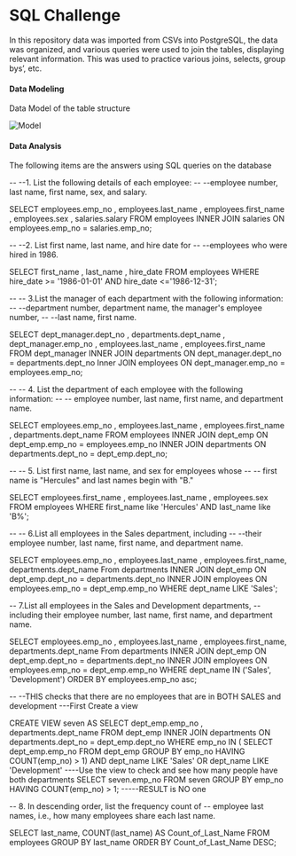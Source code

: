 # SQL Challenge 

In this repository data was imported from CSVs into PostgreSQL, the data was organized, and various queries were used to join the tables, displaying relevant information. This was used to practice various joins, selects, group bys’, etc.

#### Data Modeling

Data Model of the table structure

![Model](https://github.com/NGASHBAUGH/SQL-Queries/blob/master/SQL/Table%20Layout.PNG)


#### Data Analysis

The following items are the answers using SQL queries on the database 

-- --1. List the following details of each employee: 
-- --employee number, last name, first name, sex, and salary.

SELECT  employees.emp_no , employees.last_name , employees.first_name , employees.sex , salaries.salary FROM employees
INNER JOIN salaries ON employees.emp_no = salaries.emp_no;

-- --2. List first name, last name, and hire date for 
-- --employees who were hired in 1986.

SELECT first_name , last_name , hire_date FROM employees
WHERE hire_date >= '1986-01-01' AND hire_date <='1986-12-31';


-- -- 3.List the manager of each department with the following information: 
-- --department number, department name, the manager's employee number,
-- --last name, first name.

SELECT dept_manager.dept_no , departments.dept_name , dept_manager.emp_no , employees.last_name , employees.first_name FROM dept_manager
INNER JOIN departments ON dept_manager.dept_no = departments.dept_no
Inner JOIN employees ON dept_manager.emp_no = employees.emp_no;


-- -- 4. List the department of each employee with the following information: 
-- -- employee number, last name, first name, and department name.

SELECT employees.emp_no , employees.last_name , employees.first_name , departments.dept_name FROM employees
INNER JOIN dept_emp ON dept_emp.emp_no = employees.emp_no
INNER JOIN departments ON departments.dept_no = dept_emp.dept_no;


-- --  5. List first name, last name, and sex for employees whose 
-- -- first name is "Hercules" and last names begin with "B."

SELECT employees.first_name , employees.last_name , employees.sex FROM employees
WHERE first_name like 'Hercules' AND last_name like 'B%';

-- -- 6.List all employees in the Sales department, including 
-- --their employee number, last name, first name, and department name.

SELECT employees.emp_no , employees.last_name , employees.first_name, departments.dept_name From departments
INNER JOIN dept_emp ON dept_emp.dept_no = departments.dept_no
INNER JOIN employees ON employees.emp_no = dept_emp.emp_no
WHERE dept_name LIKE 'Sales';

-- 7.List all employees in the Sales and Development departments,
--including their employee number, last name, first name, and department name.

SELECT employees.emp_no , employees.last_name , employees.first_name, departments.dept_name From departments
INNER JOIN dept_emp ON dept_emp.dept_no = departments.dept_no
INNER JOIN employees ON employees.emp_no = dept_emp.emp_no
WHERE dept_name IN ('Sales', 'Development')
ORDER BY employees.emp_no asc;


-- --THIS checks that there are no employees that are in BOTH SALES and development
---First Create a view 


CREATE VIEW seven AS 
	SELECT dept_emp.emp_no , departments.dept_name FROM dept_emp
	INNER JOIN departments ON departments.dept_no = dept_emp.dept_no
	WHERE emp_no IN (
		SELECT dept_emp.emp_no FROM dept_emp
		GROUP BY emp_no
		HAVING COUNT(emp_no) > 1)
AND dept_name LIKE 'Sales' OR dept_name LIKE 'Development'
----Use the view to check and see how many people have both departments 
SELECT seven.emp_no FROM seven
GROUP BY emp_no
HAVING COUNT(emp_no) > 1;
-----RESULT is NO one 


-- 8. In descending order, list the frequency count of 
-- employee last names, i.e., how many employees share each last name.

SELECT last_name, COUNT(last_name) AS Count_of_Last_Name FROM employees
GROUP BY last_name
ORDER BY Count_of_Last_Name DESC;

